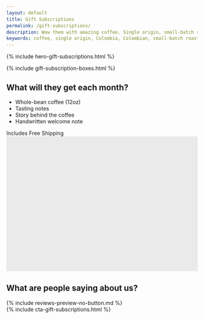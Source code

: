 ```yaml
---
layout: default
title: Gift Subscriptions
permalink: /gift-subscriptions/
description: Wow them with amazing coffee. Single origin, small-batch roasted, Colombia coffee available in 3, 6 or 12 month plans.
keywords: coffee, single origin, Colombia, Colombian, small-batch roasted, gift, gift subscriptions, presents
---
```


{% include hero-gift-subscriptions.html %}
<div class="spacer-60"></div>
{% include gift-subscription-boxes.html %}
<div class="spacer-120"></div>
<div class="outer">
    <div class="inner">
        <div class="expand">
            <div class="third">
                <h2>What will they get each month?</h2>
                <ul class="checklist">
                    <li>Whole-bean coffee (12oz)</li>
                    <li>Tasting notes</li>
                    <li>Story behind the coffee</li>
                    <li>Handwritten welcome note</li>
                </ul>
                <span class="highlight-bubble">Includes Free Shipping</span>
            </div>
            <div class="two-thirds image-right">
                <img src="/assets/images/temp-image-two-thirds@2x.png" />
            </div>
        </div>
    </div>
</div>
<div class="spacer-120"></div>
<div class="outer">
    <div class="inner">
        <h2>What are people saying about us?</h2>
        {% include reviews-preview-no-button.md %}
    </div> 
</div> 
<div class="spacer-60"></div>
{% include cta-gift-subscriptions.html %}
